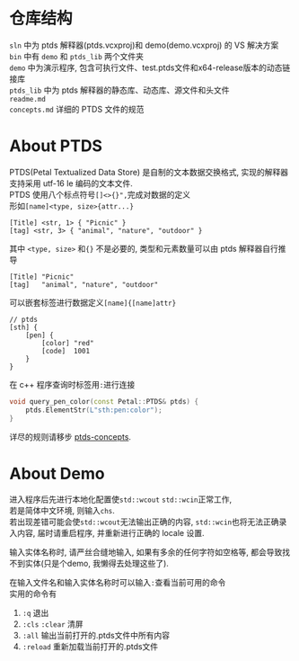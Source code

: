 # 仓库结构

`sln` 中为 ptds 解释器(ptds.vcxproj)和 demo(demo.vcxproj) 的 VS 解决方案  
`bin` 中有 `demo` 和 `ptds_lib` 两个文件夹  
`demo` 中为演示程序, 包含可执行文件、test.ptds文件和x64-release版本的动态链接库  
`ptds_lib` 中为 ptds 解释器的静态库、动态库、源文件和头文件  
`readme.md`  
`concepts.md` 详细的 PTDS 文件的规范  

# About PTDS
PTDS(Petal Textualized Data Store)
是自制的文本数据交换格式, 实现的解释器支持采用 utf-16 le 编码的文本文件.  
PTDS 使用八个标点符号`[]<>{}",`完成对数据的定义  
形如`[name]<type, size>{attr...}`  
```
[Title] <str, 1> { "Picnic" }
[tag] <str, 3> { "animal", "nature", "outdoor" }
```
其中 `<type, size>` 和`{}` 不是必要的, 类型和元素数量可以由 ptds 解释器自行推导  
```
[Title] "Picnic"
[tag]   "animal", "nature", "outdoor"
```
可以嵌套标签进行数据定义`[name]{[name]attr}`  
```
// ptds
[sth] {
    [pen] {
        [color] "red"
        [code]  1001
    }
}
```
在 c++ 程序查询时标签用`:`进行连接  
``` c++
void query_pen_color(const Petal::PTDS& ptds) {
    ptds.ElementStr(L"sth:pen:color");
}
```
详尽的规则请移步 [ptds-concepts](concepts.md "Standard of PTDS").  

# About Demo

进入程序后先进行本地化配置使`std::wcout` `std::wcin`正常工作,  
若是简体中文环境, 则输入`chs`.  
若出现差错可能会使`std::wcout`无法输出正确的内容, `std::wcin`也将无法正确录入内容, 届时请重启程序, 并重新进行正确的 locale 设置.  

输入实体名称时, 请严丝合缝地输入, 如果有多余的任何字符如空格等, 都会导致找不到实体(只是个demo, 我懒得去处理这些了).  

在输入文件名和输入实体名称时可以输入`:`查看当前可用的命令  
实用的命令有
1. `:q` 退出
2. `:cls` `:clear` 清屏
3. `:all` 输出当前打开的.ptds文件中所有内容
4. `:reload` 重新加载当前打开的.ptds文件

